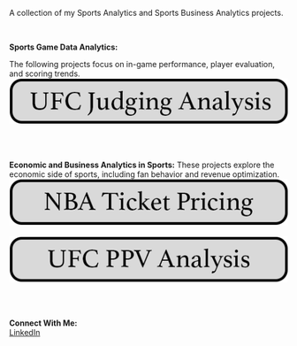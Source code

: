 A collection of my Sports Analytics and Sports Business Analytics projects.

&nbsp;<br>

**Sports Game Data Analytics:**

The following projects focus on in-game performance, player evaluation, and scoring trends.
&nbsp;<br>
[![Image](/assets/images/ufc_judging_analysis.png)](https://oconnellryan.github.io/ufc_ppv.html)
&nbsp;<br>

&nbsp;<br>

**Economic and Business Analytics in Sports:**
These projects explore the economic side of sports, including fan behavior and revenue optimization.
&nbsp;<br>
[![Image](/assets/images/nba_ticket_pricing.png)](https://oconnellryan.github.io/nba-ticket-pricing.html)  &nbsp;<br>
[![Image](/assets/images/ufc_ppv_analysis.png)](https://oconnellryan.github.io/ufc_ppv.html)  &nbsp;<br>

&nbsp;<br>

**Connect With Me:** &nbsp;<br>
[LinkedIn](https://www.linkedin.com/in/ryan-m-oconnell/)
